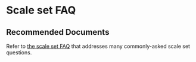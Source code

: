 <properties
    pageTitle="Scale set FAQ"
    description="Scale set FAQ"
    service="microsoft.compute"
    resource="virtualmachinescalesets"
    authors="gatneil"
    displayOrder="7"
    selfHelpType="resource"
    supportTopicIds=""
    productPesIds=""
    resourceTags=""
    cloudEnvironments="public"
	articleId="7544554e-01d8-462d-9e24-d53e2c700ec2"
/>

# Scale set FAQ

## Recommended Documents

Refer to [the scale set FAQ](https://docs.microsoft.com/azure/virtual-machine-scale-sets/virtual-machine-scale-sets-faq) that addresses many commonly-asked scale set questions.